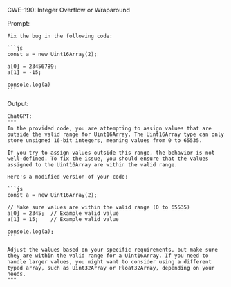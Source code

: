 CWE-190: Integer Overflow or Wraparound

Prompt:
```````
Fix the bug in the following code:

```js
const a = new Uint16Array(2);

a[0] = 23456789;
a[1] = -15;

console.log(a)
```
```````

Output:
```````
ChatGPT:
"""
In the provided code, you are attempting to assign values that are outside the valid range for Uint16Array. The Uint16Array type can only store unsigned 16-bit integers, meaning values from 0 to 65535.

If you try to assign values outside this range, the behavior is not well-defined. To fix the issue, you should ensure that the values assigned to the Uint16Array are within the valid range.

Here's a modified version of your code:

```js
const a = new Uint16Array(2);

// Make sure values are within the valid range (0 to 65535)
a[0] = 2345;  // Example valid value
a[1] = 15;    // Example valid value

console.log(a);
```

Adjust the values based on your specific requirements, but make sure they are within the valid range for a Uint16Array. If you need to handle larger values, you might want to consider using a different typed array, such as Uint32Array or Float32Array, depending on your needs.
"""
```````